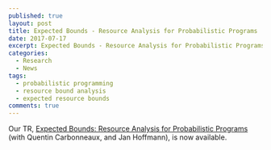 ```yaml
---
published: true
layout: post
title: Expected Bounds - Resource Analysis for Probabilistic Programs
date: 2017-07-17
excerpt: Expected Bounds - Resource Analysis for Probabilistic Programs.
categories:
  - Research
  - News
tags:
  - probabilistic programming
  - resource bound analysis
  - expected resource bounds
comments: true
---
```


Our TR, [Expected Bounds: Resource Analysis for Probabilistic Programs][1] (with Quentin Carbonneaux, and Jan Hoffmann), is now available.

[1]: http://channgo2203.github.io/pdfs/cmutr02.pdf
